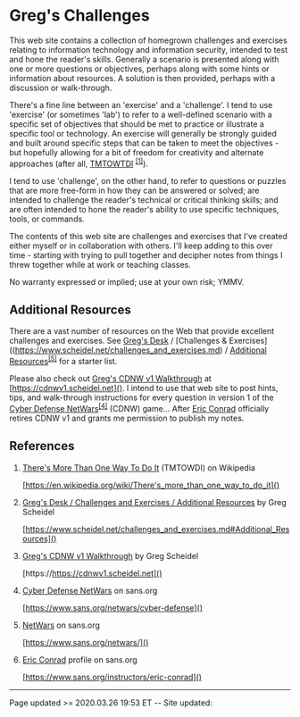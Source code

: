 # Greg's Challenges

This web site contains a collection of homegrown challenges and exercises relating to information technology and information security, intended to test and hone the reader's skills. Generally a scenario is presented along with one or more questions or objectives, perhaps along with some hints or information about resources. A solution is then provided, perhaps with a discussion or walk-through.

There's a fine line between an 'exercise' and a 'challenge'. I tend to use 'exercise' (or sometimes 'lab') to refer to a well-defined scenario with a specific set of objectives that should be met to practice or illustrate a specific tool or technology. An exercise will generally be strongly guided and built around specific steps that can be taken to meet the objectives - but hopefully allowing for a bit of freedom for creativity and alternate approaches (after all, [TMTOWTDI](https://en.wikipedia.org/wiki/There's_more_than_one_way_to_do_it) <sup>[&#91;1&#93;](https://en.wikipedia.org/wiki/There's_more_than_one_way_to_do_it)</sup>).

I tend to use 'challenge', on the other hand, to refer to questions or puzzles that are more free-form in how they can be answered or solved; are intended to challenge the reader's technical or critical thinking skills; and are often intended to hone the reader's ability to use specific techniques, tools, or commands.

The contents of this web site are challenges and exercises that I've created either myself or in collaboration with others. I'll keep adding to this over time - starting with trying to pull together and decipher notes from things I threw together while at work or teaching classes.

No warranty expressed or implied; use at your own risk; YMMV.

## Additional Resources

There are a vast number of resources on the Web that provide excellent challenges and exercises. See [Greg's Desk](https://www.scheidel.net) / [Challenges & Exercises]((https://www.scheidel.net/challenges_and_exercises.md) / [Additional Resources](https://www.scheidel.net/challenges_and_exercises.md#Additional_Resources)<sup>[&#91;5&#93;](https://www.scheidel.net/challenges_and_exercises.md#Additional_Resources)</sup> for a starter list.

Please also check out [Greg's CDNW v1 Walkthrough](https://cdnwv1.scheidel.net) at [https://cdnwv1.scheidel.net](). I intend to use that web site to post hints, tips, and walk-through instructions for every question in version 1 of the [Cyber Defense NetWars](https://www.sans.org/netwars/cyber-defense)<sup>[&#91;4&#93;](https://www.sans.org/netwars/cyber-defense)</sup> (CDNW) game... After [Eric Conrad](https://www.sans.org/instructors/eric-conrad) officially retires CDNW v1 and grants me permission to publish my notes.

## References

 1. [There's More Than One Way To Do It](https://en.wikipedia.org/wiki/There's_more_than_one_way_to_do_it) (TMTOWDI) on Wikipedia
 
    [https://en.wikipedia.org/wiki/There's_more_than_one_way_to_do_it]()

 2. [Greg's Desk / Challenges and Exercises / Additional Resources](https://www.scheidel.net/challenges_and_exercises.md#Additional_Resources) by Greg Scheidel
 
    [https://www.scheidel.net/challenges_and_exercises.md#Additional_Resources]()

 3. [Greg's CDNW v1 Walkthrough](https://https://cdnwv1.scheidel.net) by Greg Scheidel
 
    [https://https://cdnwv1.scheidel.net]()

 4. [Cyber Defense NetWars](https://www.sans.org/netwars/cyber-defense) on sans.org
 
    [https://www.sans.org/netwars/cyber-defense]()
   
 5. [NetWars](https://www.sans.org/netwars/) on sans.org
 
    [https://www.sans.org/netwars/]()

 6. [Eric Conrad](https://www.sans.org/instructors/eric-conrad) profile on sans.org
 
    [https://www.sans.org/instructors/eric-conrad]()

<hr class="tight"><p class="timestamp">Page updated >= 2020.03.26 19:53 ET -- Site updated: <span id="timestamp"></span></p>
<script type='text/javascript'>document.getElementById("timestamp").innerHTML = Date(document.lastModified);</script>
